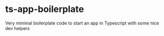 # ts-app-boilerplate
Very minimal boilerplate code to start an app in Typescript with some nice dev helpers
